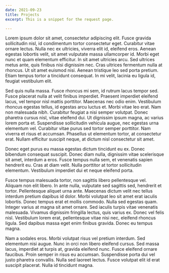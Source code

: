 ```yaml
---
date: 2021-09-23
title: Projects
excerpt: This is a snippet for the request page.

---
```

Lorem ipsum dolor sit amet, consectetur adipiscing elit. Fusce gravida sollicitudin nisl, id condimentum tortor consectetur eget. Curabitur vitae ornare lectus. Nulla nec ex ultricies, viverra elit id, eleifend eros. Aenean egestas lobortis velit, sit amet vulputate massa ullamcorper id. Morbi eget nunc et quam elementum efficitur. In sit amet ultricies arcu. Sed ultrices metus ante, quis finibus nisi dignissim nec. Cras ultrices fermentum nulla at rhoncus. Ut sit amet euismod nisi. Aenean tristique leo sed porta pretium. Etiam tempus tortor a tincidunt consequat. In mi velit, lacinia eu ligula id, feugiat vestibulum elit.

Sed quis nulla massa. Fusce rhoncus mi sem, id rutrum lacus tempor sed. Fusce placerat nulla at velit finibus imperdiet. Praesent imperdiet eleifend lacus, vel tempor nisl mattis porttitor. Maecenas nec odio enim. Vestibulum rhoncus egestas tellus, id egestas arcu luctus et. Morbi vitae leo erat. Nam non malesuada nibh. Curabitur feugiat a nisi semper volutpat. Donec pharetra cursus nisl, vitae eleifend dui. Ut dignissim ipsum magna, ac varius lorem porta et. Suspendisse sollicitudin vehicula augue, nec egestas urna elementum vel. Curabitur vitae purus sed tortor semper porttitor. Nam viverra et risus et accumsan. Phasellus ut elementum tortor, at consectetur erat. Nullam efficitur suscipit neque, at dictum nisl consectetur sit amet.

Donec eget purus eu massa egestas dictum tincidunt eu ex. Donec bibendum consequat suscipit. Donec diam nulla, dignissim vitae scelerisque sit amet, interdum a eros. Fusce tempus nulla sem, et venenatis sapien hendrerit eu. Cras at diam velit. Nulla porttitor at tortor sollicitudin elementum. Vestibulum imperdiet dui et neque eleifend porta.

Fusce tempus malesuada tortor, non sagittis libero pellentesque vel. Aliquam non elit libero. In ante nulla, vulputate sed sagittis sed, hendrerit et tortor. Pellentesque aliquet urna ante. Maecenas dictum velit nec tellus interdum pretium dapibus id dolor. Morbi volutpat leo sit amet erat iaculis lobortis. Donec tempus erat et mollis commodo. Nulla sed egestas quam. Integer varius at magna sit amet ornare. Sed iaculis turpis vitae venenatis malesuada. Vivamus dignissim fringilla lectus, quis varius ex. Donec vel felis nisl. Vestibulum lorem erat, pellentesque vitae nisi nec, eleifend rhoncus ligula. Sed dapibus massa eget enim finibus gravida. Donec eu tempus magna.

Nam a sodales eros. Morbi volutpat risus vel pretium interdum. Sed elementum nisi augue. Nunc in orci non libero eleifend cursus. Sed massa lacus, imperdiet at turpis at, gravida eleifend nunc. Fusce eleifend ornare faucibus. Proin semper in risus eu accumsan. Suspendisse porta dui vel justo pharetra convallis. Nulla sed laoreet lectus. Fusce volutpat elit id erat suscipit placerat. Nulla id tincidunt magna.